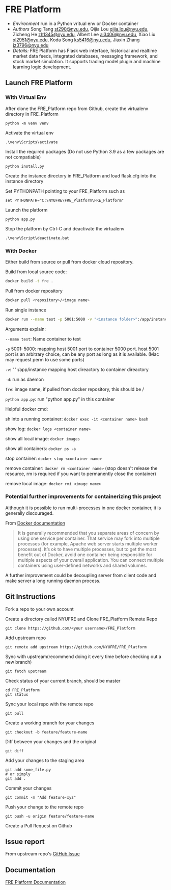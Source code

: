 # FRE Platform #
* *Environment* run in a Python vritual env or Docker container
* *Authors* Song Tang <st290@nyu.edu>, Qijia Lou <qijia.lou@nyu.edu>, Zicheng He <zh1345@nyu.edu>, Albert Lee <al3406@nyu.edu>, Xiao Liu <xl2951@nyu.edu>, Koda Song <ks5416@nyu.edu>, Jiaxin Zhang <jz3796@nyu.edu> 
* *Details:* FRE Platform has Flask web interface, historical and realtime market data feeds, integrated databases, messaging framework, and stock market simulation. It supports trading model plugin and machine learning logic development.


## Launch FRE Platform
### With Virtual Env
After clone the FRE_Platform repo from Github, create the virtualenv directory in FRE_Platform
```
python -m venv venv
```
Activate the virtual env
```
.\venv\Scripts\activate
```
Install the required packages (Do not use Python 3.9 as a few packages are not compatiable)
```
python install.py
```
Create the instance directory in FRE_Platform and load flask.cfg into the instance directory

Set PYTHONPATH pointing to your FRE_Platform such as
```
set PYTHONPATH="C:\NYUFRE\FRE_Platform\FRE_Platform"
```
Launch the platform
```
python app.py
```
Stop the platform by Ctrl-C and deactivate the virtualenv
```
.\venv\Script\deactivate.bat
```

### With Docker
Either build from source or pull from docker cloud repository.

Build from local source code:
```sh
docker build -t fre .
```
Pull from docker repository
```sh
docker pull <repository>/<image name>
```
Run single instance 
```sh
docker run --name test -p 5001:5000 -v "<instance folder>":/app/instance -d fre python app.py
```
Arguments explain:

`--name test`: Name container to test

`-p` 5001: 5000: mapping host 5001 port to container 5000 port. host 5001 port is an arbitrary choice, can be any port as long as it is available. (Mac may request perm to use some ports)

`-v`:  "<instance folder>":/app/instance mapping host direactory to container direactory

`-d`: run as daemon

`fre`: image name, if pulled from docker repository, this should be <repository name>/<image name>

`python app.py`: run "python app.py" in this container

Helpful docker cmd:

sh into a running container: `docker exec -it <container name> bash`

show log: `docker logs <container name>`

show all local image: `docker images`

show all containers: `docker ps -a`

stop container: `docker stop <container name>`

remove container: `docker rm <container name>`
(stop doesn't release the resource, rm is required if you want to permanently close the container)

remove local image: `docker rmi <image name>`

### Potential further improvements for containerizing this project 
Although it is possible  to run multi-processes in one docker container, it is generally discouraged. 

From [Docker 
documentation](https://docs.docker.com/config/containers/multi-service_container/)

> It is generally recommended that you separate areas of concern by using one service per container. 
> That service may fork into multiple processes (for example, Apache web server starts multiple worker processes). 
> It’s ok to have multiple processes, but to get the most benefit out of Docker, avoid one container 
> being responsible for multiple aspects of your overall application. You can connect multiple containers 
>using user-defined networks and shared volumes.  

A further improvement could be decoupling server from client code and make server a long running daemon process.

## Git Instructions
Fork a repo to your own account

Create a directory called NYUFRE and Clone FRE_Platform Remote Repo
```
git clone https://github.com/<your username>/FRE_Platform
```
Add upstream repo
```
git remote add upstream https://github.com/NYUFRE/FRE_Platform
```
Sync with upstream(recommend doing it every time before checking out a new branch) 
```
git fetch upstream
```

Check status of your current branch, should be master
```
cd FRE_Platform
git status
```
Sync your local repo with the remote repo
```
git pull
```
Create a working branch for your changes 
```
git checkout -b feature/feature-name
```
Diff between your changes and the original
```
git diff
```
Add your changes to the staging area
```
git add some_file.py
# or simply 
git add .
```
Commit your changes
```
git commit -m "Add feature-xyz"
```
Push your change to the remote repo
```
git push -u origin feature/feature-name
```
Create a Pull Request on Github
## Issue report
From upstream repo's [GitHub Issue](https://github.com/NYUFRE/FRE_Platform/issues)
## Documentation
[FRE Platform Documentation](https://nyufre.github.io/FRE_Platform/)
